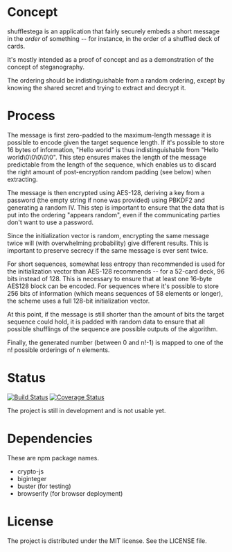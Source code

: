 Concept
=======

shufflestega is an application that fairly securely embeds a short message
in the _order_ of something -- for instance, in the order of a shuffled
deck of cards.

It's mostly intended as a proof of concept and as a demonstration of the
concept of steganography.

The ordering should be indistinguishable from a random ordering, except by
knowing the shared secret and trying to extract and decrypt it.

Process
=======

The message is first zero-padded to the maximum-length message it is possible
to encode given the target sequence length. If it's possible to store 16 bytes
of information, "Hello world" is thus indistinguishable from
"Hello world\0\0\0\0\0". This step ensures makes the length of the message
predictable from the length of the sequence, which enables us to discard the
right amount of post-encryption random padding (see below) when extracting.

The message is then encrypted using AES-128, deriving a key from a password
(the empty string if none was provided) using PBKDF2 and generating a random
IV. This step is important to ensure that the data that is put into the
ordering "appears random", even if the communicating parties don't want to
use a password.

Since the initialization vector is random, encrypting the same message twice
will (with overwhelming probability) give different results. This is important
to preserve secrecy if the same message is ever sent twice.

For short sequences, somewhat less entropy than recommended is used for the
initialization vector than AES-128 recommends -- for a 52-card deck, 96
bits instead of 128. This is necessary to ensure that at least one 16-byte
AES128 block can be encoded. For sequences where it's possible to store 256
bits of information (which means sequences of 58 elements or longer), the
scheme uses a full 128-bit initialization vector.

At this point, if the message is still shorter than the amount of bits the
target sequence could hold, it is padded with random data to ensure that
all possible shufflings of the sequence are possible outputs of the algorithm.

Finally, the generated number (between 0 and n!-1) is mapped to one of the n!
possible orderings of n elements.

Status
======

[![Build Status](https://travis-ci.org/steinarvk/shufflestega.png?branch=master)](https://travis-ci.org/steinarvk/shufflestega)
[![Coverage Status](https://coveralls.io/repos/steinarvk/shufflestega/badge.png?branch=master)](https://coveralls.io/r/steinarvk/shufflestega?branch=master)

The project is still in development and is not usable yet.

Dependencies
============

These are npm package names.

* crypto-js
* biginteger
* buster (for testing)
* browserify (for browser deployment)

License
=======

The project is distributed under the MIT license. See the LICENSE file.
